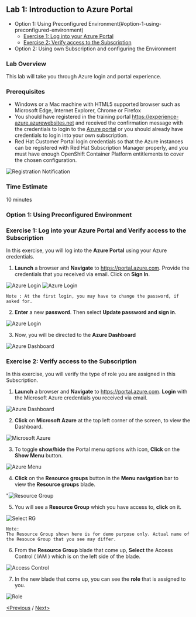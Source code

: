  ## Lab 1: Introduction to Azure Portal
 - Option 1: Using Preconfigured Environment(#option-1-using-preconfigured-environment)
   * [Exercise 1: Log into your Azure Portal](#exercise-1-log-into-your-azure-portal)
   * [Exercise 2: Verify access to the Subscription](#exercise-2-verify-access-to-the-subscription)
 - Option 2: Using own Subscription and configuring the Environment
   
### Lab Overview
This lab will take you through Azure login and portal experience.

### Prerequisites
-	Windows or a Mac machine with HTML5 supported browser such as Microsoft Edge, Internet Explorer, Chrome or Firefox
-	You should have registered in the training portal https://experience-azure.azurewebsites.net and received the confirmation message with the credentials to login to the [Azure portal](http://portal.azure.com) or you should already have credentials to login into your own subscription.
-	Red Hat Customer Portal login credentials so that the Azure instances can be registered with Red Hat Subscription Manager properly, and you must have enough OpenShift Container Platform entitlements to cover the chosen configuration.

![Registration Notification](../images/2registration_notification.jpg)


### Time Estimate

10 minutes

### Option 1: Using Preconfigured Environment

### Exercise 1: Log into your Azure Portal and Verify access to the Subscription

In this exercise, you will log into the **Azure Portal** using your Azure credentials.
1.	**Launch** a browser and **Navigate** to https://portal.azure.com. Provide the credentials that you received via email. Click on **Sign In**.

![Azure Login](../images/3azure_login.jpg)
![Azure Login](../images/3azure_login1.jpg)

```
Note : At the first login, you may have to change the password, if asked for.
```

2.	**Enter** a new **password**. Then select **Update password and sign in**.

![Azure Login](../images/4update_password.jpg)

3.	Now, you will be directed to the **Azure Dashboard**

![Azure Dashboard](../images/5azure_dashboard.jpg)

### Exercise 2: Verify access to the Subscription
In this exercise, you will verify the type of role you are assigned in this Subscription.

1.	**Launch** a browser and **Navigate** to https://portal.azure.com. **Login** with the Microsoft Azure credentials you received via email. 

![Azure Dashboard](../images/6azure_dashboard.jpg)

2. **Click** on **Microsoft Azure** at the top left corner of the screen, to view the Dashboard.

![Microsoft Azure](../images/7microsoftazure.jpg)

3.	To toggle **show/hide** the Portal menu options with icon, **Click** on the **Show Menu** button. 

![Azure Menu](../images/8azure_menu.jpg)

4.	**Click** on the **Resource groups** button in the **Menu navigation** bar to view the **Resource groups** blade.

"![Resource Group](../images/9resourcegroup.jpg)

5.	You will see a **Resource Group** which you have access to, **click** on it.

![Select RG](../images/10select_rg.jpg)

```
Note:
The Resource Group shown here is for demo purpose only. Actual name of the Resouce Group that you see may differ.
```

6.	From the **Resource Group** blade that come up, **Select** the Access Control ( IAM ) which is on the left side of the blade.

![Access Control](https://github.com/ShivaniThadiyan/openshift-container-platform/blob/master/images/11access_control.jpg)

7.	In the new blade that come up, you can see the **role** that is assigned to you.

![Role](../images/12role.jpg)

[<Previous](https://github.com/ShivaniThadiyan/openshift-container-platform/blob/master/README.md) /
[Next>](/docs/Lab%202:%20Deploying-OpenShift-cluster-using-ARM-templates.md)
